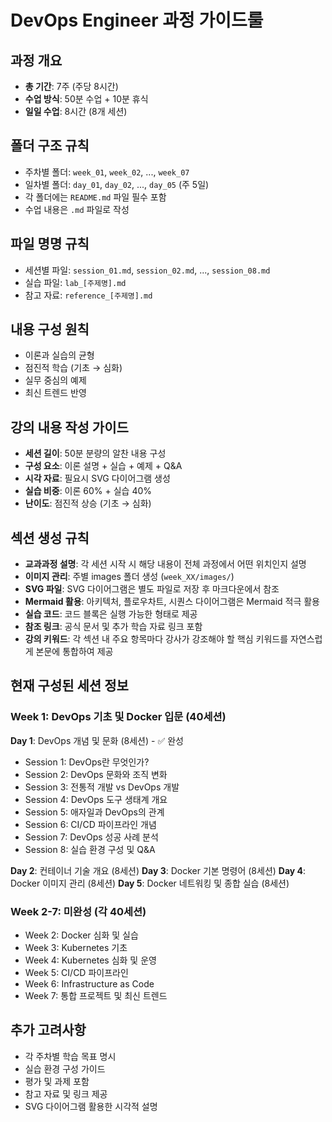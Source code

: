 # DevOps Engineer 과정 가이드룰

## 과정 개요
- **총 기간**: 7주 (주당 8시간)
- **수업 방식**: 50분 수업 + 10분 휴식
- **일일 수업**: 8시간 (8개 세션)

## 폴더 구조 규칙
- 주차별 폴더: `week_01`, `week_02`, ..., `week_07`
- 일차별 폴더: `day_01`, `day_02`, ..., `day_05` (주 5일)
- 각 폴더에는 `README.md` 파일 필수 포함
- 수업 내용은 `.md` 파일로 작성

## 파일 명명 규칙
- 세션별 파일: `session_01.md`, `session_02.md`, ..., `session_08.md`
- 실습 파일: `lab_[주제명].md`
- 참고 자료: `reference_[주제명].md`

## 내용 구성 원칙
- 이론과 실습의 균형
- 점진적 학습 (기초 → 심화)
- 실무 중심의 예제
- 최신 트렌드 반영

## 강의 내용 작성 가이드
- **세션 길이**: 50분 분량의 알찬 내용 구성
- **구성 요소**: 이론 설명 + 실습 + 예제 + Q&A
- **시각 자료**: 필요시 SVG 다이어그램 생성
- **실습 비중**: 이론 60% + 실습 40%
- **난이도**: 점진적 상승 (기초 → 심화)

## 섹션 생성 규칙
- **교과과정 설명**: 각 세션 시작 시 해당 내용이 전체 과정에서 어떤 위치인지 설명
- **이미지 관리**: 주별 images 폴더 생성 (`week_XX/images/`)
- **SVG 파일**: SVG 다이어그램은 별도 파일로 저장 후 마크다운에서 참조
- **Mermaid 활용**: 아키텍처, 플로우차트, 시퀀스 다이어그램은 Mermaid 적극 활용
- **실습 코드**: 코드 블록은 실행 가능한 형태로 제공
- **참조 링크**: 공식 문서 및 추가 학습 자료 링크 포함
- **강의 키워드**: 각 섹션 내 주요 항목마다 강사가 강조해야 할 핵심 키워드를 자연스럽게 본문에 통합하여 제공

## 현재 구성된 세션 정보

### Week 1: DevOps 기초 및 Docker 입문 (40세션)
**Day 1**: DevOps 개념 및 문화 (8세션) - ✅ 완성
- Session 1: DevOps란 무엇인가?
- Session 2: DevOps 문화와 조직 변화
- Session 3: 전통적 개발 vs DevOps 개발
- Session 4: DevOps 도구 생태계 개요
- Session 5: 애자일과 DevOps의 관계
- Session 6: CI/CD 파이프라인 개념
- Session 7: DevOps 성공 사례 분석
- Session 8: 실습 환경 구성 및 Q&A

**Day 2**: 컨테이너 기술 개요 (8세션)
**Day 3**: Docker 기본 명령어 (8세션)
**Day 4**: Docker 이미지 관리 (8세션)
**Day 5**: Docker 네트워킹 및 종합 실습 (8세션)

### Week 2-7: 미완성 (각 40세션)
- Week 2: Docker 심화 및 실습
- Week 3: Kubernetes 기초
- Week 4: Kubernetes 심화 및 운영
- Week 5: CI/CD 파이프라인
- Week 6: Infrastructure as Code
- Week 7: 통합 프로젝트 및 최신 트렌드

## 추가 고려사항
- 각 주차별 학습 목표 명시
- 실습 환경 구성 가이드
- 평가 및 과제 포함
- 참고 자료 및 링크 제공
- SVG 다이어그램 활용한 시각적 설명
